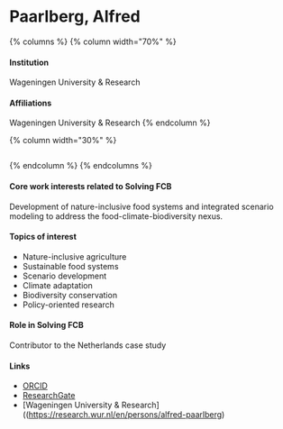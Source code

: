 # Paarlberg, Alfred

{% columns %}
{% column width="70%" %}
#### Institution

Wageningen University & Research

#### Affiliations

Wageningen University & Research
{% endcolumn %}

{% column width="30%" %}
<figure><img src="https://raw.githubusercontent.com/Solving-FCB/docs/refs/heads/main/.img/paarlberg-a.webp" alt=""></figure>
{% endcolumn %}
{% endcolumns %}

#### Core work interests related to Solving FCB

Development of nature-inclusive food systems and integrated scenario modeling to address the food-climate-biodiversity nexus.

#### Topics of interest

* Nature-inclusive agriculture
* Sustainable food systems
* Scenario development
* Climate adaptation
* Biodiversity conservation
* Policy-oriented research

#### Role in Solving FCB

Contributor to the Netherlands case study

#### Links

* [ORCID](https://orcid.org/0009-0003-3269-8060)
* [ResearchGate](https://www.researchgate.net/scientific-contributions/Alfred-Erick-Paarlberg-2324358620)
* [Wageningen University & Research]((https://research.wur.nl/en/persons/alfred-paarlberg)
